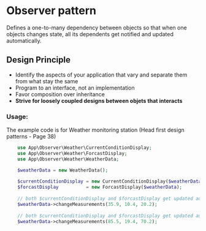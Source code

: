 # Observer pattern 

Defines a one-to-many dependency between objects so that when one objects changes state, all its dependents get notified and updated automatically. 

## Design Principle 
* Identify the aspects of your application that vary and separate them from what stay the same
* Program to an interface, not an implementation 
* Favor composition over inheritance 
* **Strive for loosely coupled designs between objets that interacts**

### Usage: 

The example code is for Weather monitoring station (Head first design patterns - Page 38)

```php
    use App\Observer\Weather\CurrentConditionDisplay;
    use App\Observer\Weather\ForcastDisplay;
    use App\Observer\Weather\WeatherData;

    $weatherData = new WeatherData();
    
    $currentConditionDisplay = new CurrentConditionDisplay($weatherData);
    $forcastDisplay          = new ForcastDisplay($weatherData);
    
    // both $currentConditionDisplay and $forcastDisplay get updated automatically
    $weatherData->changeMeasurements(35.9, 10.4, 20.2);
   
    // both $currentConditionDisplay and $forcastDisplay get updated automatically
    $weatherData->changeMeasurements(85.5, 19.4, 70.2);
    
```
